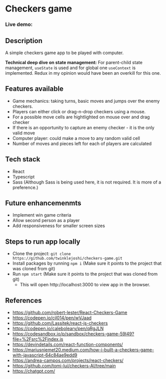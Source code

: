# Checkers game

### Live demo: 

## Description

A simple checkers game app to be played with computer.

**Technical deep dive on state management:** For parent-child state management, ```useState``` is used and for global one ```useContext``` is implemented. Redux in my opinion would have been an overkill for this one.


## Features available

* Game mechanics: taking turns, basic moves and jumps over the enemy checkers.
* Players can either click or drag-n-drop checkers using a mouse.
* For a possible move cells are hightlighted on mouse over and drag checker
* If there is an opportunity to capture an enemy checker - it is the only valid move
* Computer player: could make a move to any random valid cell
* Number of moves and pieces left for each of players are calculated

## Tech stack
* React
* Typescript
* Sass (Although Sass is being used here, it is not required. It is more of a preference.)

## Future enhancemenmts
* Implement win game criteria
* Allow second person as a player
* Add responsiveness for smaller screen sizes

## Steps to run app locally
* Clone the project: `git clone https://github.com/twinklejoshi/checkers-game.git`
* Install packages by running `npm i` (Make sure it points to the project that was cloned from git)
* Run `npm start` (Make sure it points to the project that was cloned from git)
   - This will open http://localhost:3000 to view app in the browser.

## References
* https://github.com/robert-lester/React-Checkers-Game
* https://codepen.io/cjl014/pen/wVJaad
* https://github.com/Lassitek/react-js-checkers
* https://codepen.io/caleboleary/pen/qRgJLN
* https://codesandbox.io/p/sandbox/checkers-game-59l49?file=%2Fsrc%2Findex.js
* https://devindetails.com/react-function-components/
* https://mariusniemet20.medium.com/how-i-built-a-checkers-game-with-javascript-64c84ae9edd9
* https://andrea-campos.com/projects/react-checkers/
* https://github.com/tomi-lui/checkers-AI/tree/main
* https://chatgpt.com/
